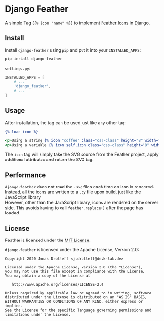 # Django Feather

A simple Tag (`{% icon "name" %}`) to implement [Feather Icons](https://feathericons.com) in Django.

## Install
Install `django-feather` using `pip` and put it into your `INSTALLED_APPS`:
```bash
pip install django-feather
```  
`settings.py`:
```python
INSTALLED_APPS = [
    # ...
    'django_feather',
    # ...
]
```

## Usage
After installation, the tag can be used just like any other tag:

```djangotemplate
{% load icon %}

<p>Using a string {% icon "coffee" class="css-class" height="8" width="8" %}</p>
<p>Using a variable {% icon self.icon class="css-class" height="8" width="8" %}</p>

```

The `icon` tag will simply take the SVG source from the Feather project,
apply additional attributes and return the SVG tag.

## Performance
`django-feather` does not read the `.svg` files each time an icon is rendered.
Instead, all the icons are written to a `.py` file upon build, just like the JavaScript
library.  
However, other than the JavaScript library, icons are rendered on the server side.
This avoids having to call `feather.replace()` after the page has loaded.  

## License
Feather is licensed under the [MIT License](https://github.com/colebemis/feather/blob/master/LICENSE).
    
`django-feather` is licensed under the Apache License, Version 2.0:

    Copyright 2020 Jonas Drotleff <j.drotleff@desk-lab.de>
    
    Licensed under the Apache License, Version 2.0 (the "License");
    you may not use this file except in compliance with the License.
    You may obtain a copy of the License at
    
       http://www.apache.org/licenses/LICENSE-2.0
    
    Unless required by applicable law or agreed to in writing, software
    distributed under the License is distributed on an "AS IS" BASIS,
    WITHOUT WARRANTIES OR CONDITIONS OF ANY KIND, either express or implied.
    See the License for the specific language governing permissions and
    limitations under the License.
